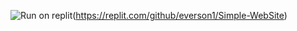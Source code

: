 ![Run on replit](https://replit.com/badge/github/everson1/Simple-WebSite)(https://replit.com/github/everson1/Simple-WebSite)